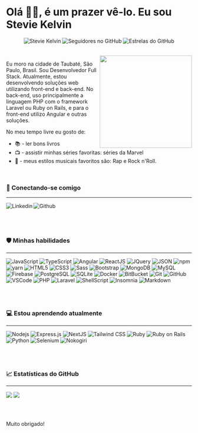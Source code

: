 <h1>
  Olá 🖖🏻, é um prazer vê-lo. Eu sou Stevie Kelvin
</h1>
<p align="center">
<img src="https://komarev.com/ghpvc/?username=steviekelvin" alt="Stevie Kelvin" /> 
<img alt="Seguidores no GitHub" src="https://img.shields.io/github/followers/steviekelvin?label=Seguidores&color=red&style=flat">
<img alt="Estrelas do GitHub" src="https://img.shields.io/github/stars/steviekelvin?label=Estrelas&color=green&style=flat">  
</p>

<br/>

<img align="right" src="https://github.com/steviekelvin/steviekelvin/blob/dc7dd0574929ac28b8de80fb8d7428b5cd348538/My%20Octocat.png" height="250px"/>
<p align="left">
  Eu moro na cidade de Taubaté, São Paulo, Brasil. Sou Desenvolvedor Full Stack. Atualmente, estou desenvolvendo soluções web utilizando front-end e back-end. No back-end, uso principalmente a linguagem PHP com o framework Laravel ou Ruby on Rails, e para o front-end utilizo Angular e outras soluções.
</p>

No meu tempo livre eu gosto de:
* 📚 - ler bons livros
* 📺 - assistir minhas séries favoritas: séries da Marvel
* 🎵 - meus estilos musicais favoritos são: Rap e Rock n'Roll.

</br>

### 🔗 Conectando-se comigo
---

[<img align="left" alt="Linkedin" title="Linkedin" src="https://img.shields.io/badge/LinkedIn-0077B5?style=for-the-badge&logo=linkedin&logoColor=white"/>][linkedin]
[<img align="left" alt="Github" title="Github" src="https://img.shields.io/badge/GitHub-100000?style=for-the-badge&logo=github&logoColor=white"/>][github]

</br></br></br></br>

### 🛡️ Minhas habilidades
---
![JavaScript](https://img.shields.io/badge/-JavaScript-black?style=flat-square&logo=javascript&logoColor=white)
![TypeScript](https://img.shields.io/badge/-TypeScript-3178C6?style=flat-square&logo=typescript&logoColor=white)
![Angular](https://img.shields.io/badge/Angular-DD0031?style=flat-square&logo=angular&logoColor=white)
![ReactJS](https://img.shields.io/badge/ReactJS-20232A?style=flat-square&logo=react&logoColor=61DAFB)
![JQuery](https://img.shields.io/badge/jQuery-0769AD?style=flat-square&logo=jquery&logoColor=white)
![JSON](https://img.shields.io/badge/json-5E5C5C?style=flat-square&logo=json&logoColor=white)
![npm](https://img.shields.io/badge/npm-CB3837?style=flat-square&logo=npm&logoColor=white)
![yarn](https://img.shields.io/badge/Yarn-2C8EBB?style=flat-square&logo=yarn&logoColor=white)
![HTML5](https://img.shields.io/badge/-HTML5-E34F26?style=flat-square&logo=html5&logoColor=white)
![CSS3](https://img.shields.io/badge/-CSS3-1572B6?style=flat-square&logo=css3&logoColor=white)
![Sass](https://img.shields.io/badge/-Sass-CC6699?style=flat-square&logo=sass&logoColor=white)
![Bootstrap](https://img.shields.io/badge/-Bootstrap-7952B3?style=flat-square&logo=bootstrap&logoColor=white)
![MongoDB](https://img.shields.io/badge/-MongoDB-black?style=flat-square&logo=mongodb&logoColor=white)
![MySQL](https://img.shields.io/badge/-MySQL-4479A1?style=flat-square&logo=mysql&logoColor=white)
![Firebase](https://img.shields.io/badge/Firebase-FFCA28?style=flat-square&logo=firebase&logoColor=white)
![PostgreSQL](https://img.shields.io/badge/PostgreSQL-316192?style=flat-square&logo=postgresql&logoColor=white)
![SQLite](https://img.shields.io/badge/SQLite-07405E?style=flat-square&logo=sqlite&logoColor=white)
![Docker](https://img.shields.io/badge/-Docker-2496ED?style=flat-square&logo=docker&logoColor=white)
![BitBucket](https://img.shields.io/badge/-BitBucket-darkblue?style=flat-square&logo=bitbucket&logoColor=white)
![Git](https://img.shields.io/badge/-Git-black?style=flat-square&logo=git&logoColor=white)
![GitHub](https://img.shields.io/badge/-GitHub-181717?style=flat-square&logo=github&logoColor=white)
![VSCode](https://img.shields.io/badge/-VSCode-007ACC?style=flat-square&logo=visual-studio-code&logoColor=white)
![PHP](https://img.shields.io/badge/PHP-777BB4?style=flat-square&logo=php&logoColor=white)
![Laravel](https://img.shields.io/badge/Laravel-FF2D20?style=flat-square&logo=laravel&logoColor=white)
![ShellScript](https://img.shields.io/badge/Shell_Script-121011?style=flat-square&logo=gnu-bash&logoColor=white)
![Insomnia](https://img.shields.io/badge/Insomnia-5849be?style=flat-square&logo=Insomnia&logoColor=white)
![Markdown](https://img.shields.io/badge/Markdown-000000?style=flat-square&logo=markdown&logoColor=white)

</br></br>

### 💻 Estou aprendendo atualmente
---
![Nodejs](https://img.shields.io/badge/-NodeJS-339933?style=flat-square&logo=Node.js&logoColor=white)
![Express.js](https://img.shields.io/badge/Express.js-000000?style=flat-square&logo=express&logoColor=white)
![NextJS](https://img.shields.io/badge/Next.js-000000?style=flat-square&logo=nextdotjs&logoColor=white)
![Tailwind CSS](https://img.shields.io/badge/Tailwind_CSS-38B2AC?style=flat-square&logo=tailwind-css&logoColor=white)
![Ruby](https://img.shields.io/badge/Ruby-CC342D?style=flat-square&logo=ruby&logoColor=white)
![Ruby on Rails](https://img.shields.io/badge/Rails-CC0000?style=flat-square&logo=rubyonrails&logoColor=white)
![Python](https://img.shields.io/badge/-Python-3776AB?style=flat-square&logo=python&logoColor=white)
![Selenium](https://img.shields.io/badge/-Selenium-43B02A?style=flat-square&logo=selenium&logoColor=white)
![Nokogiri](https://img.shields.io/badge/-Nokogiri-CC342D?style=flat-square&logo=ruby&logoColor=white)

</br></br>

### :chart_with_upwards_trend: Estatísticas do GitHub
---
<p align="left">
<img align="center" src="https://github-readme-stats.vercel.app/api?username=steviekelvin&show_icons=true&include_all_commits&count_private=true&theme=default" />
<img align="center" src="https://github-readme-stats.vercel.app/api/top-langs/?username=steviekelvin&layout=compact&theme=default&langs_count=8" />
</p>

</br></br>

Muito obrigado!

[linkedin]: https://www.linkedin.com/in/steviekelvin
[github]: https://www.github.com/steviekelvin
[site]: https://talentonatocomercio.com/
